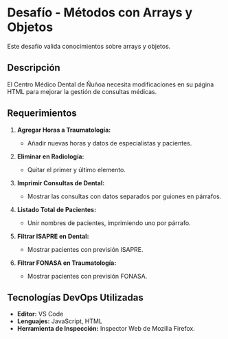 # Desafío - Métodos con Arrays y Objetos

Este desafío valida conocimientos sobre arrays y objetos.

## Descripción

El Centro Médico Dental de Ñuñoa necesita modificaciones en su página HTML para mejorar la gestión de consultas médicas.

## Requerimientos

1. **Agregar Horas a Traumatología:**
   - Añadir nuevas horas y datos de especialistas y pacientes.

2. **Eliminar en Radiología:**
   - Quitar el primer y último elemento.

3. **Imprimir Consultas de Dental:**
   - Mostrar las consultas con datos separados por guiones en párrafos.

4. **Listado Total de Pacientes:**
   - Unir nombres de pacientes, imprimiendo uno por párrafo.

5. **Filtrar ISAPRE en Dental:**
   - Mostrar pacientes con previsión ISAPRE.

6. **Filtrar FONASA en Traumatología:**
   - Mostrar pacientes con previsión FONASA.

## Tecnologías DevOps Utilizadas

- **Editor:** VS Code
- **Lenguajes:** JavaScript, HTML
- **Herramienta de Inspección:** Inspector Web de Mozilla Firefox.
